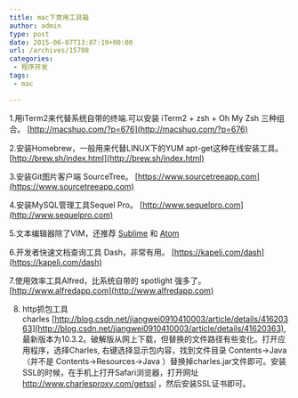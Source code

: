 ```yaml
---
title: mac下常用工具箱
author: admin
type: post
date: 2015-06-07T13:07:19+00:00
url: /archives/15708
categories:
 - 程序开发
tags:
 - mac

---
```

1.用iTerm2来代替系统自带的终端.可以安装 iTerm2 + zsh + Oh My Zsh 三种组合。 [http://macshuo.com/?p=676](http://macshuo.com/?p=676)

2.安装Homebrew，一般用来代替LINUX下的YUM apt-get这种在线安装工具。 [http://brew.sh/index.html](http://brew.sh/index.html)

3.安装Git图片客户端 SourceTree。 [https://www.sourcetreeapp.com](https://www.sourcetreeapp.com)

4.安装MySQL管理工具Sequel Pro。 [http://www.sequelpro.com](http://www.sequelpro.com)

5.文本编辑器除了VIM，还推荐 [Sublime](http://www.sublimetext.com) 和 [Atom](https://atom.io)

6.开发者快速文档查询工具 Dash，非常有用。 [https://kapeli.com/dash](https://kapeli.com/dash)

7.使用效率工具Alfred，比系统自带的 spotlight 强多了。 [http://www.alfredapp.com](http://www.alfredapp.com)

8. http抓包工具charles [http://blog.csdn.net/jiangwei0910410003/article/details/41620363](http://blog.csdn.net/jiangwei0910410003/article/details/41620363), 最新版本为10.3.2。破解版从网上下载，但替换的文件路径有些变化。打开应用程序，选择Charles, 右键选择显示包内容，找到文件目录 Contents->Java（并不是 Contents->Resources->Java ）替换掉charles.jar文件即可。安装SSL的时候，在手机上打开Safari浏览器，打开网址 http://www.charlesproxy.com/getssl ，然后安装SSL证书即可。